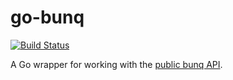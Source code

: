 # go-bunq

[![Build Status](https://travis-ci.org/dstotijn/go-bunq.svg)](https://travis-ci.org/dstotijn/go-bunq)

A Go wrapper for working with the [public bunq API](https://www.bunq.com/en/api).
